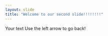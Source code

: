 ```yaml
---
layout: slide
title: "Welcome to our second slide!!!!!!!!"
---
```

Your text
Use the left arrow to go back!
